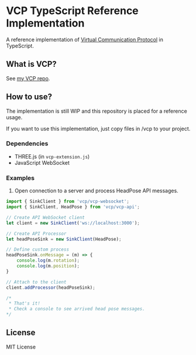 # VCP TypeScript Reference Implementation

A reference implementation of [Virtual Communication Protocol](https://github.com/ryu-raptor/VCP) in TypeScript.

## What is VCP?

See [my VCP repo](https://github.com/ryu-raptor/VCP).

## How to use?

The implementation is still WIP and this repository is placed for a reference usage.

If you want to use this implementation, just copy files in /vcp to your project.

### Dependencies
- THREE.js (in `vcp-extension.js`)
- JavaScript WebSocket

### Examples

1. Open connection to a server and process HeadPose API messages.

``` typescript
import { SinkClient } from 'vcp/vcp-websocket';
import { SinkClient, HeadPose } from 'vcp/vcp-api';

// Create API WebSocket client
let client = new SinkClient('ws://localhost:3000');

// Create API Processor
let headPoseSink = new SinkClient(HeadPose);

// Define custom process
headPoseSink.onMessage = (m) => {
    console.log(m.rotation);
    console.log(m.position);
}

// Attach to the client
client.addProcessor(headPoseSink);

/* 
 * That's it!
 * Check a console to see arrived head pose messages.
*/
```

## License

MIT License
